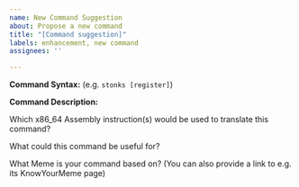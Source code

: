 ```yaml
---
name: New Command Suggestion
about: Propose a new command
title: "[Command suggestion]"
labels: enhancement, new command
assignees: ''

---
```


**Command Syntax:** (e.g. `stonks [register]`)


**Command Description:**


Which x86_64 Assembly instruction(s) would be used to translate this command?


What could this command be useful for?


What Meme is your command based on? (You can also provide a link to e.g. its KnowYourMeme page)

